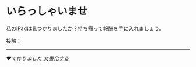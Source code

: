 # いらっしゃいませ

私のiPadは見つかりましたか？持ち帰って報酬を手に入れましょう。

接触：<EMAIL>

* * *

_❤️で作りました [文書化する](https://docsify.js.org/)_
